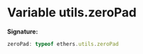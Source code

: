 
# Variable utils.zeroPad


<b>Signature:</b>

```typescript
zeroPad: typeof ethers.utils.zeroPad
```
